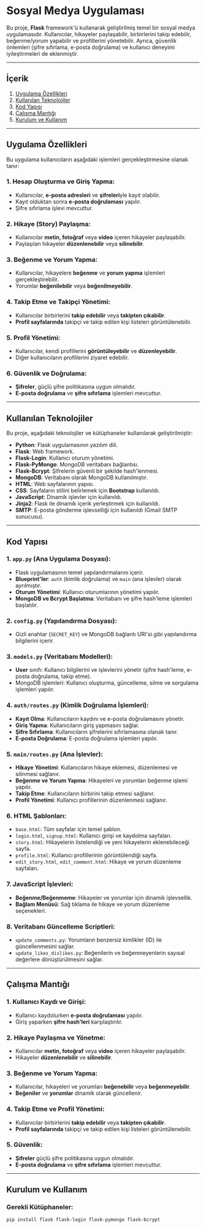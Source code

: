 # Sosyal Medya Uygulaması

Bu proje, **Flask** framework'ü kullanarak geliştirilmiş temel bir sosyal medya uygulamasıdır. Kullanıcılar, hikayeler paylaşabilir, birbirlerini takip edebilir, beğenme/yorum yapabilir ve profillerini yönetebilir. Ayrıca, güvenlik önlemleri (şifre sıfırlama, e-posta doğrulama) ve kullanıcı deneyimi iyileştirmeleri de eklenmiştir.

---

## İçerik

1. [Uygulama Özellikleri](#uygulama-özellikleri)
2. [Kullanılan Teknolojiler](#kullanılan-teknolojiler)
3. [Kod Yapısı](#kod-yapısı)
4. [Çalışma Mantığı](#çalışma-mantığı)
5. [Kurulum ve Kullanım](#kurulum-ve-kullanım)

---

## Uygulama Özellikleri

Bu uygulama kullanıcıların aşağıdaki işlemleri gerçekleştirmesine olanak tanır:

### 1. Hesap Oluşturma ve Giriş Yapma:
- Kullanıcılar, **e-posta adresleri** ve **şifreleri**yle kayıt olabilir.
- Kayıt olduktan sonra **e-posta doğrulaması** yapılır.
- Şifre sıfırlama işlevi mevcuttur.

### 2. Hikaye (Story) Paylaşma:
- Kullanıcılar **metin, fotoğraf** veya **video** içeren hikayeler paylaşabilir.
- Paylaşılan hikayeler **düzenlenebilir** veya **silinebilir**.

### 3. Beğenme ve Yorum Yapma:
- Kullanıcılar, hikayelere **beğenme** ve **yorum yapma** işlemleri gerçekleştirebilir.
- Yorumlar **beğenilebilir** veya **beğenilmeyebilir**.

### 4. Takip Etme ve Takipçi Yönetimi:
- Kullanıcılar birbirlerini **takip edebilir** veya **takipten çıkabilir**.
- **Profil sayfalarında** takipçi ve takip edilen kişi listeleri görüntülenebilir.

### 5. Profil Yönetimi:
- Kullanıcılar, kendi profillerini **görüntüleyebilir** ve **düzenleyebilir**.
- Diğer kullanıcıların profillerini ziyaret edebilir.

### 6. Güvenlik ve Doğrulama:
- **Şifreler**, güçlü şifre politikasına uygun olmalıdır.
- **E-posta doğrulama** ve **şifre sıfırlama** işlemleri mevcuttur.

---

## Kullanılan Teknolojiler

Bu proje, aşağıdaki teknolojiler ve kütüphaneler kullanılarak geliştirilmiştir:

- **Python**: Flask uygulamasının yazılım dili.
- **Flask**: Web framework.
- **Flask-Login**: Kullanıcı oturum yönetimi.
- **Flask-PyMongo**: MongoDB veritabanı bağlantısı.
- **Flask-Bcrypt**: Şifrelerin güvenli bir şekilde hash'lenmesi.
- **MongoDB**: Veritabanı olarak MongoDB kullanılmıştır.
- **HTML**: Web sayfalarının yapısı.
- **CSS**: Sayfaların stilini belirlemek için **Bootstrap** kullanıldı.
- **JavaScript**: Dinamik işlevler için kullanıldı.
- **Jinja2**: Flask ile dinamik içerik yerleştirmek için kullanıldı.
- **SMTP**: E-posta gönderme işlevselliği için kullanıldı (Gmail SMTP sunucusu).

---

## Kod Yapısı

### 1. `app.py` (Ana Uygulama Dosyası):
- Flask uygulamasının temel yapılandırmalarını içerir.
- **Blueprint'ler**: `auth` (kimlik doğrulama) ve `main` (ana işlevler) olarak ayrılmıştır.
- **Oturum Yönetimi**: Kullanıcı oturumlarının yönetimi yapılır.
- **MongoDB ve Bcrypt Başlatma**: Veritabanı ve şifre hash'leme işlemleri başlatılır.

### 2. `config.py` (Yapılandırma Dosyası):
- Gizli anahtar (`SECRET_KEY`) ve MongoDB bağlantı URI'si gibi yapılandırma bilgilerini içerir.

### 3. `models.py` (Veritabanı Modelleri):
- **User** sınıfı: Kullanıcı bilgilerini ve işlevlerini yönetir (şifre hash'leme, e-posta doğrulama, takip etme).
- MongoDB işlemleri: Kullanıcı oluşturma, güncelleme, silme ve sorgulama işlemleri yapılır.

### 4. `auth/routes.py` (Kimlik Doğrulama İşlemleri):
- **Kayıt Olma**: Kullanıcıların kaydını ve e-posta doğrulamasını yönetir.
- **Giriş Yapma**: Kullanıcıların giriş yapmasını sağlar.
- **Şifre Sıfırlama**: Kullanıcıların şifrelerini sıfırlamasına olanak tanır.
- **E-posta Doğrulama**: E-posta doğrulama işlemleri yapılır.

### 5. `main/routes.py` (Ana İşlevler):
- **Hikaye Yönetimi**: Kullanıcıların hikaye eklemesi, düzenlemesi ve silinmesi sağlanır.
- **Beğenme ve Yorum Yapma**: Hikayeleri ve yorumları beğenme işlemi yapılır.
- **Takip Etme**: Kullanıcıların birbirini takip etmesi sağlanır.
- **Profil Yönetimi**: Kullanıcı profillerinin düzenlenmesi sağlanır.

### 6. HTML Şablonları:
- `base.html`: Tüm sayfalar için temel şablon.
- `login.html`, `signup.html`: Kullanıcı girişi ve kaydolma sayfaları.
- `story.html`: Hikayelerin listelendiği ve yeni hikayelerin eklenebileceği sayfa.
- `profile.html`: Kullanıcı profillerinin görüntülendiği sayfa.
- `edit_story.html`, `edit_comment.html`: Hikaye ve yorum düzenleme sayfaları.

### 7. JavaScript İşlevleri:
- **Beğenme/Beğenmeme**: Hikayeler ve yorumlar için dinamik işlevsellik.
- **Bağlam Menüsü**: Sağ tıklama ile hikaye ve yorum düzenleme seçenekleri.

### 8. Veritabanı Güncelleme Scriptleri:
- `update_comments.py`: Yorumların benzersiz kimlikler (ID) ile güncellenmesini sağlar.
- `update_likes_dislikes.py`: Beğenilerin ve beğenmeyenlerin sayısal değerlere dönüştürülmesini sağlar.

---

## Çalışma Mantığı

### 1. Kullanıcı Kaydı ve Girişi:
- Kullanıcı kaydolurken **e-posta doğrulaması** yapılır.
- Giriş yaparken **şifre hash'leri** karşılaştırılır.

### 2. Hikaye Paylaşma ve Yönetme:
- Kullanıcılar **metin, fotoğraf** veya **video** içeren hikayeler paylaşabilir.
- Hikayeler **düzenlenebilir** ve **silinebilir**.

### 3. Beğenme ve Yorum Yapma:
- Kullanıcılar, hikayeleri ve yorumları **beğenebilir** veya **beğenmeyebilir**.
- **Beğeniler** ve **yorumlar** dinamik olarak güncellenir.

### 4. Takip Etme ve Profil Yönetimi:
- Kullanıcılar birbirlerini **takip edebilir** veya **takipten çıkabilir**.
- **Profil sayfalarında** takipçi ve takip edilen kişi listeleri görüntülenebilir.

### 5. Güvenlik:
- **Şifreler** güçlü şifre politikasına uygun olmalıdır.
- **E-posta doğrulama** ve **şifre sıfırlama** işlemleri mevcuttur.

---

## Kurulum ve Kullanım

### Gerekli Kütüphaneler:
```bash
pip install flask flask-login flask-pymongo flask-bcrypt
